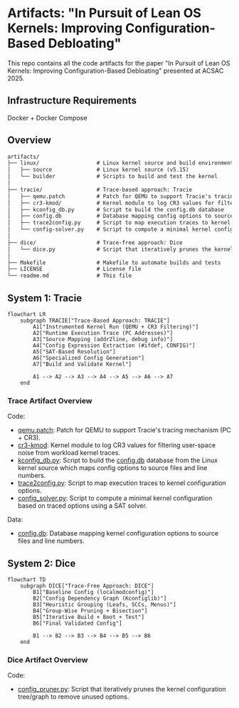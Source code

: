 # Artifacts: "In Pursuit of Lean OS Kernels: Improving Configuration-Based Debloating"

This repo contains all the code artifacts for the paper "In Pursuit of Lean OS Kernels: Improving Configuration-Based Debloating" presented at ACSAC 2025.

## Infrastructure Requirements

Docker + Docker Compose

## Overview

```txt
artifacts/
├── linux/                  # Linux kernel source and build environment
│   ├── source              # Linux kernel source (v5.15)
│   └── builder             # Scripts to build and test the kernel
│
├── tracie/                 # Trace-based approach: Tracie
│   ├── qemu.patch          # Patch for QEMU to support Tracie's tracing mechanism
│   ├── cr3-kmod/           # Kernel module to log CR3 values for filtering user-space noise
│   ├── kconfig_db.py       # Script to build the config.db database
│   ├── config.db           # Database mapping config options to source files and line numbers
│   ├── trace2config.py     # Script to map execution traces to kernel config options
│   └── config-solver.py    # Script to compute a minimal kernel config using a SAT solver
│
├── dice/                   # Trace-free approach: Dice
│   └── dice.py             # Script that iteratively prunes the kernel config tree/graph
│
├── Makefile                # Makefile to automate builds and tests
├── LICENSE                 # License file
└── readme.md               # This file
```


## System 1: Tracie

```mermaid
flowchart LR
    subgraph TRACIE["Trace-Based Approach: TRACIE"]
        A1["Instrumented Kernel Run (QEMU + CR3 Filtering)"]
        A2["Runtime Execution Trace (PC Addresses)"]
        A3["Source Mapping (addr2line, debug info)"]
        A4["Config Expression Extraction (#ifdef, CONFIG)"]
        A5["SAT-Based Resolution"]
        A6["Specialized Config Generation"]
        A7["Build and Validate Kernel"]

        A1 --> A2 --> A3 --> A4 --> A5 --> A6 --> A7
    end
```

### Trace Artifact Overview

Code:

- [qemu.patch](./artifact/tracie/qemu.patch): Patch for QEMU to support Tracie's tracing mechanism (PC + CR3).
- [cr3-kmod](./artifact/tracie/cr3-kmod/): Kernel module to log CR3 values for filtering user-space noise from workload kernel traces.
- [kconfig_db.py](./artifact/tracie/kconfig_db.py): Script to build the [config.db](./artifact/tracie/config.db) database from the Linux kernel source which maps config options to source files and line numbers.
- [trace2config.py](./artifact/tracie/trace2config.py): Script to map execution traces to kernel configuration options.
- [config_solver.py](./artifact/tracie/config_solver.py): Script to compute a minimal kernel configuration based on traced options using a SAT solver.

Data:

- [config.db](./artifact/tracie/config.db): Database mapping kernel configuration options to source files and line numbers.

## System 2: Dice

```mermaid
flowchart TD
    subgraph DICE["Trace-Free Approach: DICE"]
        B1["Baseline Config (localmodconfig)"]
        B2["Config Dependency Graph (Kconfiglib)"]
        B3["Heuristic Grouping (Leafs, SCCs, Menus)"]
        B4["Group-Wise Pruning + Bisection"]
        B5["Iterative Build + Boot + Test"]
        B6["Final Validated Config"]

        B1 --> B2 --> B3 --> B4 --> B5 --> B6
    end
```

### Dice Artifact Overview

Code:

- [config_pruner.py](./artifact/dice/config_pruner.py): Script that iteratively prunes the kernel configuration tree/graph to remove unused options.
